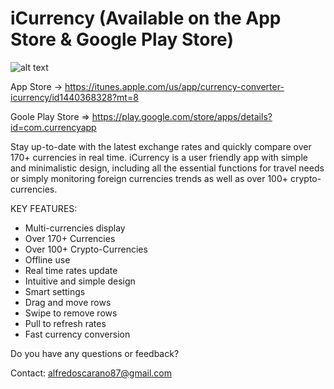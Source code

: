 # iCurrency (Available on the App Store & Google Play Store)

![alt text](https://lh3.googleusercontent.com/p9KmyDQMDXz_sjcb9VIHmhPxeFjxh_SghAPxGYJMcIUekALA1p7kbMOq9DcrazRPDw=s180-rw)

App Store -> https://itunes.apple.com/us/app/currency-converter-icurrency/id1440368328?mt=8

Goole Play Store => https://play.google.com/store/apps/details?id=com.currencyapp

Stay up-to-date with the latest exchange rates and quickly compare over 170+ currencies in real time.
iCurrency is a user friendly app with simple and minimalistic design, including all the essential functions for travel needs or simply monitoring foreign currencies trends as well as over 100+ crypto-currencies.


KEY FEATURES:

- Multi-currencies display
- Over 170+ Currencies
- Over 100+ Crypto-Currencies
- Offline use
- Real time rates update
- Intuitive and simple design
- Smart settings
- Drag and move rows
- Swipe to remove rows
- Pull to refresh rates
- Fast currency conversion

Do you have any questions or feedback?

Contact: alfredoscarano87@gmail.com
